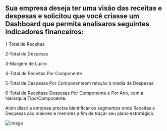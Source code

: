 ## Sua empresa deseja ter uma visão das receitas e despesas e solicitou que você criasse um Dashboard que permita analisaros seguintes indicadores financeiros:

1-Total de Receitas

2-Total de Despesas

3-Margem de Lucro

4-Total de Receitas Por Componente

5-Total de Despesas Por Componenteem relação à média de Despesas 

6-Total  de  Receitase  Despesas Por  Componente  e  Por  Ano, com  a  hierarquia Tipo/Componente.


Além disso a empresa precisa identificar os segmentos onde Receitas e Despesas são maiores e menores a fim de traçar seu plano estratégico.

![image](https://github.com/user-attachments/assets/bd198594-1c45-45e9-8982-5fb8d26247ca)
